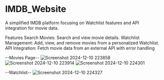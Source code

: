 # IMDB_Website

A simplified IMDB platform focusing on Watchlist features and API integration for movie data.

Features
Search Movies: Search and view movie details.
Watchlist Management: Add, view, and remove movies from a personalized Watchlist.
API Integration: Fetch movie data from an external API with error handling

--Movies Page--
![Screenshot 2024-12-10 223858](https://github.com/user-attachments/assets/b4b3c0f5-5581-49ab-bc43-be95b1bc6d8b)
![Screenshot 2024-12-10 223914](https://github.com/user-attachments/assets/8151af2f-27eb-4011-9e70-40936c550286)
![Screenshot 2024-12-10 224301](https://github.com/user-attachments/assets/f8ecf4aa-d9c4-4db1-8b3b-b793f54a8c2d)

--Watchlist--
![Screenshot 2024-12-10 224327](https://github.com/user-attachments/assets/8ac9b40a-ab5f-4d50-acfe-a49c58364e87)

